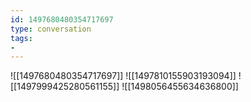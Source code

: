 ```yaml
---
id: 1497680480354717697
type: conversation
tags:
- 
---
```

![[1497680480354717697]]
![[1497810155903193094]]
![[1497999425280561155]]
![[1498056455634636800]]

